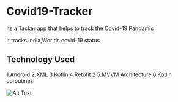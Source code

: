 # Covid19-Tracker
Its a Tacker app that helps to track the Covid-19 Pandamic

It tracks India,Worlds covid-19 status

## Technology Used
1.Android
2.XML
3.Kotlin
4.Retofit 2
5.MVVM Architecture
6.Kotlin coroutines



![Alt Text](https://github.com/Joydip1997/Covid19-Tracker/blob/master/Gifs/covid-19_tracker_app.gif)
